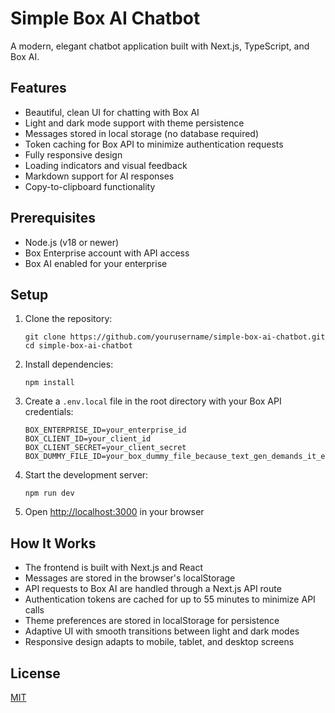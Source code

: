 # Simple Box AI Chatbot

A modern, elegant chatbot application built with Next.js, TypeScript, and Box AI.

## Features

- Beautiful, clean UI for chatting with Box AI
- Light and dark mode support with theme persistence
- Messages stored in local storage (no database required)
- Token caching for Box API to minimize authentication requests
- Fully responsive design
- Loading indicators and visual feedback
- Markdown support for AI responses
- Copy-to-clipboard functionality

## Prerequisites

- Node.js (v18 or newer)
- Box Enterprise account with API access
- Box AI enabled for your enterprise

## Setup

1. Clone the repository:
   ```
   git clone https://github.com/yourusername/simple-box-ai-chatbot.git
   cd simple-box-ai-chatbot
   ```

2. Install dependencies:
   ```
   npm install
   ```

3. Create a `.env.local` file in the root directory with your Box API credentials:
   ```
   BOX_ENTERPRISE_ID=your_enterprise_id
   BOX_CLIENT_ID=your_client_id
   BOX_CLIENT_SECRET=your_client_secret
   BOX_DUMMY_FILE_ID=your_box_dummy_file_because_text_gen_demands_it_even_if_it_does_not_use_it
   ```

4. Start the development server:
   ```
   npm run dev
   ```

5. Open [http://localhost:3000](http://localhost:3000) in your browser

## How It Works

- The frontend is built with Next.js and React
- Messages are stored in the browser's localStorage
- API requests to Box AI are handled through a Next.js API route
- Authentication tokens are cached for up to 55 minutes to minimize API calls
- Theme preferences are stored in localStorage for persistence
- Adaptive UI with smooth transitions between light and dark modes
- Responsive design adapts to mobile, tablet, and desktop screens

## License

[MIT](LICENSE)
